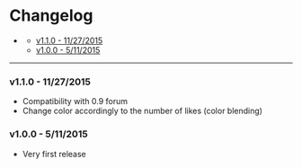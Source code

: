 # Changelog

<!-- START doctoc generated TOC please keep comment here to allow auto update -->
<!-- DON'T EDIT THIS SECTION, INSTEAD RE-RUN doctoc TO UPDATE -->
 

- [](#)
  - [v1.1.0 - 11/27/2015](#v110---11272015)
  - [v1.0.0 - 5/11/2015](#v100---5112015)

<!-- END doctoc generated TOC please keep comment here to allow auto update -->

-----------

### v1.1.0 - 11/27/2015

- Compatibility with 0.9 forum
- Change color accordingly to the number of likes (color blending)

### v1.0.0 - 5/11/2015

- Very first release